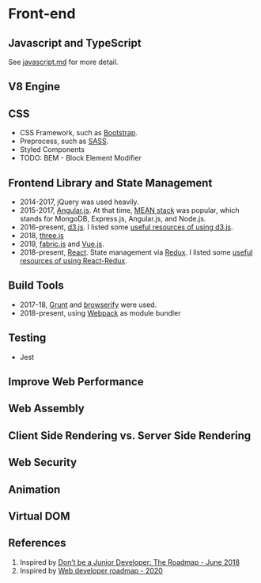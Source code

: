 
# Front-end


## Javascript and TypeScript
See [javascript.md](./docs/javascript.md) for more detail.

## V8 Engine

## CSS
* CSS Framework, such as [Bootstrap](https://getbootstrap.com/).
* Preprocess, such as [SASS](https://sass-lang.com/guide).
* Styled Components
* TODO: BEM - Block Element Modifier

## Frontend Library and State Management
* 2014-2017, jQuery was used heavily.
* 2015-2017, [Angular.js](). At that time, [MEAN stack](https://thinkster.io/tutorials/mean-stack) was popular, which stands for MongoDB, Express.js, Angular.js, and Node.js.
* 2016-present, [d3.js](). I listed some [useful resources of using d3.js](./docs/d3js.md).
* 2018, [three.js]()
* 2019, [fabric.js]() and [Vue.js]().
* 2018-present, [React](). State management via [Redux](). I listed some [useful resources of using React-Redux](./docs/react-redux.md).

## Build Tools
* 2017-18, [Grunt]() and [browserify]() were used.
* 2018-present, using [Webpack]() as module bundler

## Testing
* Jest

## Improve Web Performance

## Web Assembly

## Client Side Rendering vs. Server Side Rendering

## Web Security

## Animation

## Virtual DOM

## References
1. Inspired by [Don’t be a Junior Developer: The Roadmap - June 2018](https://zerotomastery.io/blog/dont-be-a-junior-developer-the-roadmap/?utm_source=medium&utm_medium=dont-be-junior-the-roadmap)
2. Inspired by [Web developer roadmap - 2020](https://github.com/kamranahmedse/developer-roadmap)